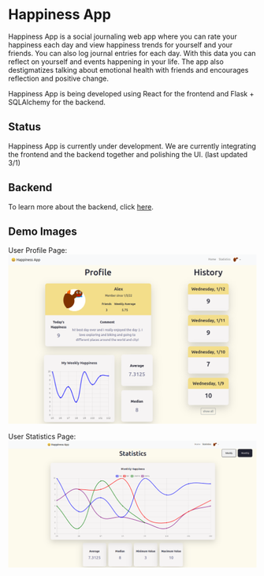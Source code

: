 # Happiness App

Happiness App is a social journaling web app where you can rate your happiness each day and view
happiness trends for yourself and your friends. You can also log journal entries for each day. With
this data you can reflect on yourself and events happening in your life. The app also destigmatizes
talking about emotional health with friends and encourages reflection and positive change.

Happiness App is being developed using React for the frontend and Flask + SQLAlchemy for the backend.

## Status

Happiness App is currently under development. We are currently integrating the frontend and the backend
together and polishing the UI. (last updated 3/1)

## Backend

To learn more about the backend, click [here](happiness-backend/README.md).

## Demo Images
User Profile Page:
![](/imgs/profile.png)

User Statistics Page:
![](/imgs/stats.png)